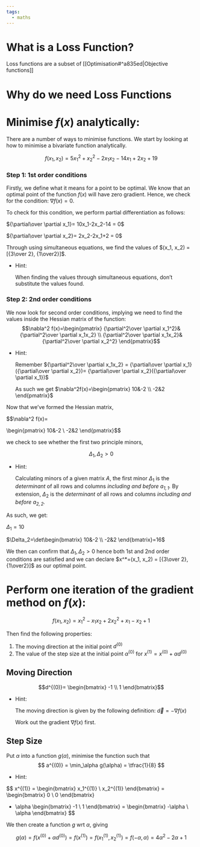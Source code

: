```yaml
---
tags:
  - maths
---
```

# What is a Loss Function?

Loss functions are a subset of [[Optimisation#^a835ed|Objective functions]]

# Why do we need Loss Functions


# Minimise $f(x)$ analytically:
There are a number of ways to minimise functions. We start by looking at how to minimise a bivariate function analytically.


$$ f(x_1, x_2) = 5x_1^2+x_2^2-2x_1x_2-14x_1 +2x_2+19 $$

### Step 1: 1st order conditions

Firstly, we define what it means for a point to be optimal. We know that an optimal point of the function $f(x)$ will have zero gradient. Hence, we check for the condition: $\nabla f(x)=0$.

To check for this condition, we perform partial differentiation as follows:

${\partial\over \partial x_1}= 10x_1-2x_2-14 = 0$

${\partial\over \partial x_2}= 2x_2-2x_1+2 = 0$

Through using simultaneous equations, we find the values of $(x_1, x_2) = [{3\over 2}, {1\over2}]$.

- Hint:
    
    When finding the values through simultaneous equations, don’t substitute the values found.
    

### Step 2: 2nd order conditions

We now look for second order conditions, implying we need to find the values inside the Hessian matrix of the function:
$$\nabla^2 f(x)=\begin{pmatrix} {\partial^2\over \partial x_1^2}&{\partial^2\over \partial x_1x_2} \\ {\partial^2\over \partial x_1x_2}&{\partial^2\over \partial x_2^2} \end{pmatrix}$$

- Hint:
    
    Remember ${\partial^2\over \partial x_1x_2} = {\partial\over \partial x_1}({\partial\over \partial x_2})= {\partial\over \partial x_2}({\partial\over \partial x_1})$
    
    As such we get $\nabla^2f(x)=\begin{pmatrix} 10&-2 \\ -2&2 \end{pmatrix}$
    

Now that we’ve formed the Hessian matrix, 

$$\nabla^2 f(x)=

\begin{pmatrix} 10&-2 \\ -2&2 \end{pmatrix}$$ 

we check to see whether the first two principle minors, 

$$\Delta_1, \Delta_2 >0$$

- Hint:
    
    Calculating minors of a given matrix $A$, the first minor $\Delta_1$ is the _determinant_ of all rows and columns _including and before $a_{1,1}$._ By extension, $\Delta_2$ is the _determinant_ of all rows and columns _including and before $a_{2,2}$._
    

As such, we get:

$\Delta_1=10$

$\Delta_2=\det\begin{bmatrix} 10&-2 \\ -2&2 \end{bmatrix}=16$

We then can confirm that $\Delta_1, \Delta_2 >0$ hence both 1st and 2nd order conditions are satisfied and we can declare $x^*=(x_1, x_2) = [{3\over 2}, {1\over2}]$ as our optimal point.

# Perform one iteration of the gradient method on $f(x)$:

$$ f(x_1, x_2) = x_1^2-x_1x_2+2x_2^2+x_1-x_2+1 $$

Then find the following properties:

1. The moving direction at the initial point $d^{(0)}$
2. The value of the step size at the initial point $\alpha^{(0)}$ for $x^{(1)}=x^{(0)}+\alpha d^{(0)}$

## Moving Direction

$$d^{(0)}= \begin{bmatrix} -1 \\ 1 \end{bmatrix}$$

- Hint:
    
    The moving direction is given by the following definition: $\vec d = -\nabla f(x)$
    
    Work out the gradient $\nabla f(x)$ first.
    

## Step Size

Put $\alpha$ into a function $g(\alpha)$, minimise the function such that 
$$
a^{(0)} = \min_\alpha g(\alpha) = \tfrac{1}{8}
$$

- Hint:

$$
x^{(1)} = \begin{bmatrix} x_1^{(1)} \\ x_2^{(1)} \end{bmatrix}
= \begin{bmatrix} 0 \\ 0 \end{bmatrix}
+ \alpha \begin{bmatrix} -1 \\ 1 \end{bmatrix}
= \begin{bmatrix} -\alpha \\ \alpha \end{bmatrix}
$$

We then create a function $g$ wrt $\alpha$, giving

$$
g(\alpha) = f(x^{(0)}+\alpha d^{(0)}) = f(x^{(1)}) 
= f(x_1^{(1)}, x_2^{(1)}) = f(-\alpha, \alpha) 
= 4\alpha^2 - 2\alpha + 1
$$
